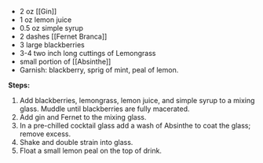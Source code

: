 * 2 oz [[Gin]]
* 1 oz lemon juice
* 0.5 oz simple syrup
* 2 dashes [[Fernet Branca]]
* 3 large blackberries
* 3-4 two inch long cuttings of Lemongrass
* small portion of [[Absinthe]]
* Garnish: blackberry, sprig of mint, peal of lemon.

**Steps:**

1. Add blackberries, lemongrass, lemon juice, and simple syrup to a mixing glass. Muddle until blackberries are fully macerated. 
1. Add gin and Fernet to the mixing glass. 
1. In a pre-chilled cocktail glass add a wash of Absinthe to coat the glass; remove excess. 
1. Shake and double strain into glass. 
1. Float a small lemon peal on the top of drink.